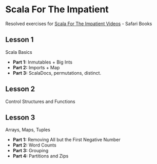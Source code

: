 # Scala For The Impatient
Resolved exercises for [Scala For The Impatient Videos](https://www.safaribooksonline.com/library/view/scala-for-the/) - Safari Books

## Lesson 1
Scala Basics
* **Part 1:** Inmutables + Big Ints
* **Part 2:** Imports + Map
* **Part 3:** ScalaDocs, permutations, distinct.

## Lesson 2
Control Structures and Functions

## Lesson 3
Arrays, Maps, Tuples
* **Part 1:** Removing All but the First Negative Number
* **Part 2:** Word Counts
* **Part 3:**  Grouping
* **Part 4:**  Partitions and Zips

